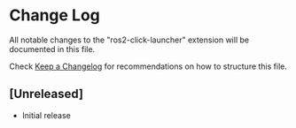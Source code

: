 # Change Log

All notable changes to the "ros2-click-launcher" extension will be documented in this file.

Check [Keep a Changelog](http://keepachangelog.com/) for recommendations on how to structure this file.

## [Unreleased]

- Initial release